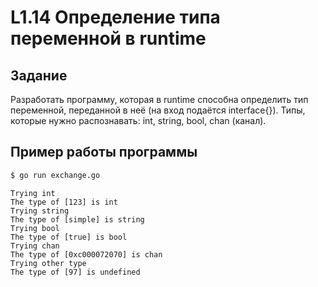 
# L1.14 Определение типа переменной в runtime
## Задание
Разработать программу, которая в runtime способна определить тип переменной, переданной в неё (на вход подаётся interface{}). Типы, которые нужно распознавать: int, string, bool, chan (канал).
## Пример работы программы
```bash
$ go run exchange.go
```
```
Trying int
The type of [123] is int
Trying string
The type of [simple] is string
Trying bool
The type of [true] is bool
Trying chan
The type of [0xc000072070] is chan
Trying other type
The type of [97] is undefined
```

